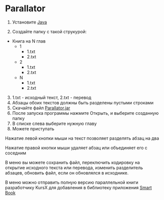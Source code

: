 # Parallator

1. Установите [Java](https://java.com/ru/download/)

2. Создайте папку с такой струкурой:

- Книга на N глав
    - 1
        - 1.txt
        - 2.txt
    - 2
        - 1.txt
        - 2.txt
    - N
        - 1.txt
        - 2.txt

3. 1.txt - исходный текст, 2.txt - перевод
4. Абзацы обоих текстов должны быть разделены пустыми строками
5. Скачайте файл [Parallator.jar](https://github.com/KursX/Parallator/raw/master/release/Parallator.jar)
6. После запуска программы нажмите Открыть, и выберите созданную папку
7. В списке слева выберите нужную главу
8. Можете приступать

Нажатие левой кнопки мыши на текст позволяет разделять абзац на два

Нажатие правой кнопки мыши удаляет абзац или объединяет его с соседним

В меню вы можете сохранить файл, переключить кодировку на открытие исходного текста или перевода, изменить разделитель абзацев, обновить файл, если он обновлялся в исходнике.

В меню можно отправить полную версию параллельной книги разработчику KursX для добавления в библиотеку приложения [Smart Book](https://play.google.com/store/apps/details?id=com.kursx.smartbook)